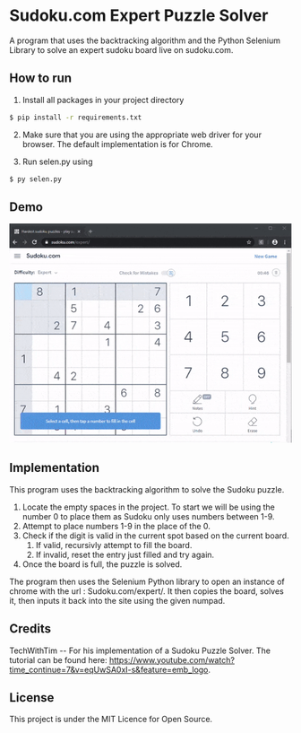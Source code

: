 # Sudoku.com Expert Puzzle Solver

A program that uses the backtracking algorithm and the Python Selenium Library to solve an expert sudoku board live on sudoku.com.

## How to run

1) Install all packages in your project directory

```bash
$ pip install -r requirements.txt
```

2) Make sure that you are using the appropriate web driver for your browser. The default implementation is for Chrome.

3) Run selen.py using

```bash 
$ py selen.py
```

## Demo

![](https://github.com/kareemassad/sudoku-solver-py/blob/master/img/full-gif-99comp.gif)

## Implementation

This program uses the backtracking algorithm to solve the Sudoku puzzle.

1) Locate the empty spaces in the project. To start we will be using the number 0 to place them as Sudoku only uses numbers between 1-9.
2) Attempt to place numbers 1-9 in the place of the 0.
3) Check if the digit is valid in the current spot based on the current board.
   1) If valid, recursivly attempt to fill the board.
   2) If invalid, reset the entry just filled and try again.
4) Once the board is full, the puzzle is solved.

The program then uses the Selenium Python library to open an instance of chrome with the url : Sudoku.com/expert/. It then copies the board, solves it, then inputs it back into the site using the given numpad.

## Credits

TechWithTim -- For his implementation of a Sudoku Puzzle Solver. The tutorial can be found here: https://www.youtube.com/watch?time_continue=7&v=eqUwSA0xI-s&feature=emb_logo.

## License 
This project is under the MIT Licence for Open Source.